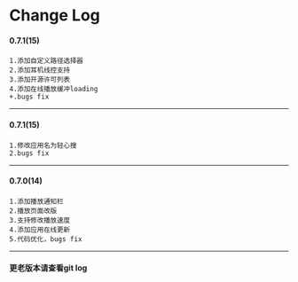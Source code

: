 # Change Log

#### 0.7.1(15)
    1.添加自定义路径选择器
    2.添加耳机线控支持
    3.添加开源许可列表
    4.添加在线播放缓冲loading
    +.bugs fix

--------------

#### 0.7.1(15)
    1.修改应用名为轻心搜
    2.bugs fix

--------------

#### 0.7.0(14)
    1.添加播放通知栏
    2.播放页面改版
    3.支持修改播放速度
    4.添加应用在线更新
    5.代码优化，bugs fix

--------------

#### 更老版本请查看git log